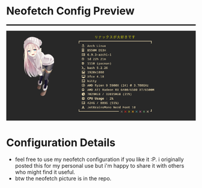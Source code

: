 # Neofetch Config Preview

<hr style="border: 1px solid black;">

 <p align="center">
   <!--no images atm here-->
  </p>

<p align="center">
  <img src="https://raw.githubusercontent.com/fr0st-iwnl/assets/main/thumbnails/neofetch.png" alt="neofetch pic">
</p>

# Configuration Details

- feel free to use my neofetch configuration if you like it :P. i originally posted this for my personal use but i'm happy to share it with others who might find it useful.
- btw the neofetch picture is in the repo.
